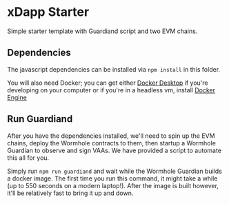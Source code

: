 # xDapp Starter
Simple starter template with Guardiand script and two EVM chains.

## Dependencies
The javascript dependencies can be installed via `npm install` in this folder.

You will also need Docker; you can get either [Docker Desktop](https://docs.docker.com/get-docker/) if you're developing on your computer or if you're in a headless vm, install [Docker Engine](https://docs.docker.com/engine/)

## Run Guardiand
After you have the dependencies installed, we'll need to spin up the EVM chains, deploy the Wormhole contracts to them, then startup a Wormhole Guardian to observe and sign VAAs. We have provided a script to automate this all for you.

Simply run `npm run guardiand` and wait while the Wormhole Guardian builds a docker image. The first time you run this command, it might take a while (up to 550 seconds on a modern laptop!). After the image is built however, it'll be relatively fast to bring it up and down. 
